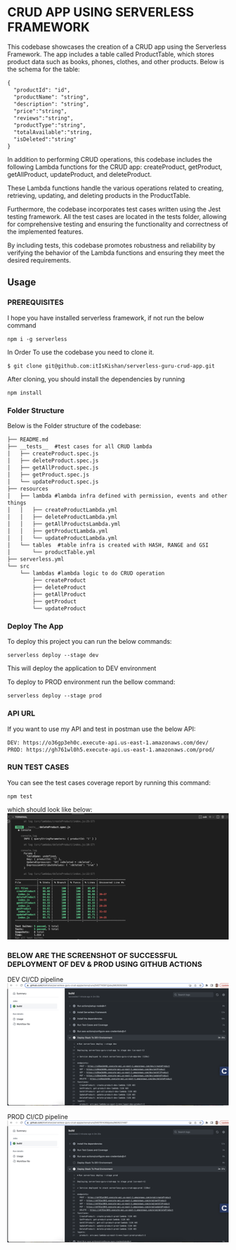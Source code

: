 
# CRUD APP USING SERVERLESS FRAMEWORK
This codebase showcases the creation of a CRUD app using the Serverless Framework. The app includes a table called ProductTable, which stores product data such as books, phones, clothes, and other products. Below is the schema for the table:
```
{
  "productId": "id",
  "productName": "string",
  "description": "string",
  "price":"string",
  "reviews":"string",
  "productType":"string",
  "totalAvailable":"string,
  "isDeleted":"string"
}
```
In addition to performing CRUD operations, this codebase includes the following Lambda functions for the CRUD app: createProduct, getProduct, getAllProduct, updateProduct, and deleteProduct.

These Lambda functions handle the various operations related to creating, retrieving, updating, and deleting products in the ProductTable.

Furthermore, the codebase incorporates test cases written using the Jest testing framework. All the test cases are located in the tests folder, allowing for comprehensive testing and ensuring the functionality and correctness of the implemented features.

By including tests, this codebase promotes robustness and reliability by verifying the behavior of the Lambda functions and ensuring they meet the desired requirements.

## Usage

### PREREQUISITES
I hope you have installed serverless framework, if not run the below command
```
npm i -g serverless
```

In Order To use the codebase you need to clone it.

```
$ git clone git@github.com:itIsKishan/serverless-guru-crud-app.git
```

After cloning, you should install the dependencies by running

```
npm install
```

### Folder Structure
Below is the Folder structure of the codebase:
```
├── README.md
├── __tests__  #test cases for all CRUD lambda
│   ├── createProduct.spec.js
│   ├── deleteProduct.spec.js
│   ├── getAllProduct.spec.js
│   ├── getProduct.spec.js
│   └── updateProduct.spec.js
├── resources
│   ├── lambda #lambda infra defined with permission, events and other things
│   │   ├── createProductLambda.yml
│   │   ├── deleteProductLambda.yml
│   │   ├── getAllProductsLambda.yml
│   │   ├── getProductLambda.yml
│   │   └── updateProductLambda.yml
│   └── tables  #table infra is created with HASH, RANGE and GSI
│       └── productTable.yml
├── serverless.yml
└── src
    └── lambdas #lambda logic to do CRUD operation
        ├── createProduct
        ├── deleteProduct
        ├── getAllProduct
        ├── getProduct
        └── updateProduct
```

### Deploy The App
To deploy this project you can run the below commands:

```
serverless deploy --stage dev
```
This will deploy the application to DEV environment

To deploy to PROD environment run the bellow command:

```
serverless deploy --stage prod
```

### API URL
If you want to use my API and test in postman use the below API:

```
DEV: https://o36gp3eh0c.execute-api.us-east-1.amazonaws.com/dev/
PROD: https://gh761wl0h5.execute-api.us-east-1.amazonaws.com/prod/
```

### RUN TEST CASES

You can see the test cases coverage report by running this command:

```
npm test
```

which should look like below:
![Test Case](screenshots/TestCase.png)

### BELOW ARE THE SCREENSHOT OF SUCCESSFUL DEPLOYMENT OF DEV & PROD USING GITHUB ACTIONS

DEV CI/CD pipeline
![DEV CICD](screenshots/DEVCICD.png)

PROD CI/CD pipeline
![PROD CI/CD](screenshots/PRODCICD.png)